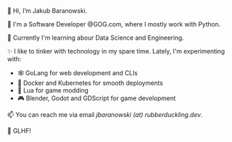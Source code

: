 📛 Hi, I’m Jakub Baranowski.

👔 I'm a Software Developer @GOG.com, where I mostly work with Python.

🌱 Currently I'm learning abour Data Science and Engineering.

✨ I like to tinker with technology in my spare time. Lately, I'm experimenting with:

* 🕸 GoLang for web development and CLIs
* 🎼 Docker and Kubernetes for smooth deployments
* 🔧 Lua for game modding
* 🎮 Blender, Godot and GDScript for game development

📫 You can reach me via email *jbaranowski (at) rubberduckling.dev*.

🙇 GLHF!
